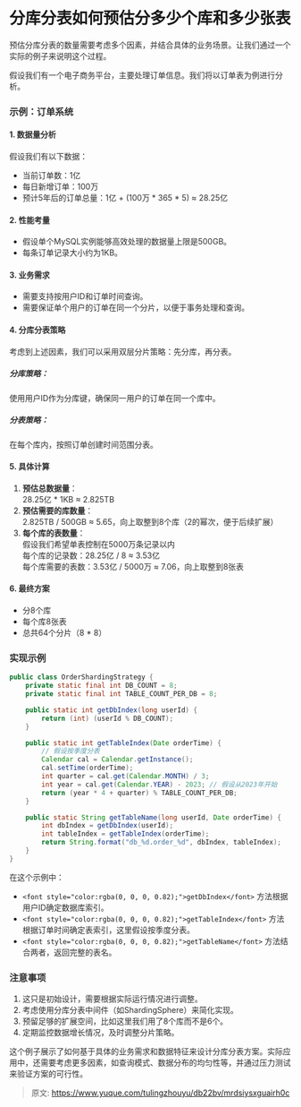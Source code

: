 # 分库分表如何预估分多少个库和多少张表

<font style="color:rgba(0, 0, 0, 0.82);">预估分库分表的数量需要考虑多个因素，并结合具体的业务场景。让我们通过一个实际的例子来说明这个过程。</font>

<font style="color:rgba(0, 0, 0, 0.82);">假设我们有一个电子商务平台，主要处理订单信息。我们将以订单表为例进行分析。</font>

### <font style="color:rgba(0, 0, 0, 0.82);">示例：订单系统</font>
#### <font style="color:rgba(0, 0, 0, 0.82);">1. 数据量分析</font>
<font style="color:rgba(0, 0, 0, 0.82);">假设我们有以下数据：</font>

+ <font style="color:rgba(0, 0, 0, 0.82);">当前订单数：1亿</font>
+ <font style="color:rgba(0, 0, 0, 0.82);">每日新增订单：100万</font>
+ <font style="color:rgba(0, 0, 0, 0.82);">预计5年后的订单总量：1亿 + (100万 * 365 * 5) ≈ 28.25亿</font>

#### <font style="color:rgba(0, 0, 0, 0.82);">2. 性能考量</font>
+ <font style="color:rgba(0, 0, 0, 0.82);">假设单个MySQL实例能够高效处理的数据量上限是500GB。</font>
+ <font style="color:rgba(0, 0, 0, 0.82);">每条订单记录大小约为1KB。</font>

#### <font style="color:rgba(0, 0, 0, 0.82);">3. 业务需求</font>
+ <font style="color:rgba(0, 0, 0, 0.82);">需要支持按用户ID和订单时间查询。</font>
+ <font style="color:rgba(0, 0, 0, 0.82);">需要保证单个用户的订单在同一个分片，以便于事务处理和查询。</font>

#### <font style="color:rgba(0, 0, 0, 0.82);">4. 分库分表策略</font>
<font style="color:rgba(0, 0, 0, 0.82);">考虑到上述因素，我们可以采用双层分片策略：先分库，再分表。</font>

##### <font style="color:rgba(0, 0, 0, 0.82);">分库策略：</font>
<font style="color:rgba(0, 0, 0, 0.82);">使用用户ID作为分库键，确保同一用户的订单在同一个库中。</font>

##### <font style="color:rgba(0, 0, 0, 0.82);">分表策略：</font>
<font style="color:rgba(0, 0, 0, 0.82);">在每个库内，按照订单创建时间范围分表。</font>

#### <font style="color:rgba(0, 0, 0, 0.82);">5. 具体计算</font>
1. **<font style="color:rgba(0, 0, 0, 0.82);">预估总数据量</font>**<font style="color:rgba(0, 0, 0, 0.82);">：  
</font><font style="color:rgba(0, 0, 0, 0.82);">28.25亿 * 1KB ≈ 2.825TB</font>
2. **<font style="color:rgba(0, 0, 0, 0.82);">预估需要的库数量</font>**<font style="color:rgba(0, 0, 0, 0.82);">：  
</font><font style="color:rgba(0, 0, 0, 0.82);">2.825TB / 500GB ≈ 5.65，向上取整到8个库（2的幂次，便于后续扩展）</font>
3. **<font style="color:rgba(0, 0, 0, 0.82);">每个库的表数量</font>**<font style="color:rgba(0, 0, 0, 0.82);">：  
</font><font style="color:rgba(0, 0, 0, 0.82);">假设我们希望单表控制在5000万条记录以内  
</font><font style="color:rgba(0, 0, 0, 0.82);">每个库的记录数：28.25亿 / 8 ≈ 3.53亿  
</font><font style="color:rgba(0, 0, 0, 0.82);">每个库需要的表数：3.53亿 / 5000万 ≈ 7.06，向上取整到8张表</font>

#### <font style="color:rgba(0, 0, 0, 0.82);">6. 最终方案</font>
+ <font style="color:rgba(0, 0, 0, 0.82);">分8个库</font>
+ <font style="color:rgba(0, 0, 0, 0.82);">每个库8张表</font>
+ <font style="color:rgba(0, 0, 0, 0.82);">总共64个分片（8 * 8）</font>

### <font style="color:rgba(0, 0, 0, 0.82);">实现示例</font>
```java
public class OrderShardingStrategy {  
    private static final int DB_COUNT = 8;  
    private static final int TABLE_COUNT_PER_DB = 8;  

    public static int getDbIndex(long userId) {  
        return (int) (userId % DB_COUNT);  
    }  

    public static int getTableIndex(Date orderTime) {  
        // 假设按季度分表  
        Calendar cal = Calendar.getInstance();  
        cal.setTime(orderTime);  
        int quarter = cal.get(Calendar.MONTH) / 3;  
        int year = cal.get(Calendar.YEAR) - 2023; // 假设从2023年开始  
        return (year * 4 + quarter) % TABLE_COUNT_PER_DB;  
    }  

    public static String getTableName(long userId, Date orderTime) {  
        int dbIndex = getDbIndex(userId);  
        int tableIndex = getTableIndex(orderTime);  
        return String.format("db_%d.order_%d", dbIndex, tableIndex);  
    }  
}
```

<font style="color:rgba(0, 0, 0, 0.82);">在这个示例中：</font>

+ `<font style="color:rgba(0, 0, 0, 0.82);">getDbIndex</font>`<font style="color:rgba(0, 0, 0, 0.82);"> </font><font style="color:rgba(0, 0, 0, 0.82);">方法根据用户ID确定数据库索引。</font>
+ `<font style="color:rgba(0, 0, 0, 0.82);">getTableIndex</font>`<font style="color:rgba(0, 0, 0, 0.82);"> </font><font style="color:rgba(0, 0, 0, 0.82);">方法根据订单时间确定表索引，这里假设按季度分表。</font>
+ `<font style="color:rgba(0, 0, 0, 0.82);">getTableName</font>`<font style="color:rgba(0, 0, 0, 0.82);"> </font><font style="color:rgba(0, 0, 0, 0.82);">方法结合两者，返回完整的表名。</font>

### <font style="color:rgba(0, 0, 0, 0.82);">注意事项</font>
1. <font style="color:rgba(0, 0, 0, 0.82);">这只是初始设计，需要根据实际运行情况进行调整。</font>
2. <font style="color:rgba(0, 0, 0, 0.82);">考虑使用分库分表中间件（如ShardingSphere）来简化实现。</font>
3. <font style="color:rgba(0, 0, 0, 0.82);">预留足够的扩展空间，比如这里我们用了8个库而不是6个。</font>
4. <font style="color:rgba(0, 0, 0, 0.82);">定期监控数据增长情况，及时调整分片策略。</font>

<font style="color:rgba(0, 0, 0, 0.82);">这个例子展示了如何基于具体的业务需求和数据特征来设计分库分表方案。实际应用中，还需要考虑更多因素，如查询模式、数据分布的均匀性等，并通过压力测试来验证方案的可行性。</font>



> 原文: <https://www.yuque.com/tulingzhouyu/db22bv/mrdsiysxguairh0c>